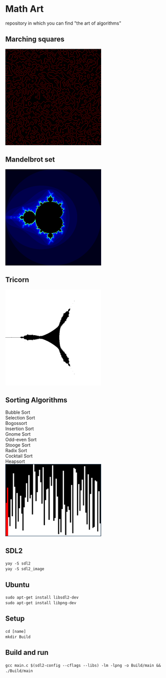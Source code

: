 # Math Art
repository in which you can find "the art of algorithms" </br>

## Marching squares
<img src="/Images/marchingSquares.png" alt="preview" width="300" style="height:auto;">

## Mandelbrot set
<img src="/Images/mandelbrotSet.png" alt="preview" width="300" style="height:auto;">

## Tricorn
<img src="/Images/tricorn.png" alt="preview" width="300" style="height:auto;">

## Sorting Algorithms
Bubble Sort </br>
Selection Sort </br>
Bogossort </br>
Insertion Sort </br>
Gnome Sort </br>
Odd-even Sort </br>
Stooge Sort </br>
Radix Sort </br>
Cocktail Sort </br>
Heapsort </br>
<img src="/Images/bubbleSort.png" alt="preview" width="300" style="height:auto;">

## SDL2
`yay -S sdl2` </br>
`yay -S sdl2_image` </br>

## Ubuntu
`sudo apt-get install libsdl2-dev` </br>
`sudo apt-get install libpng-dev` </br>

## Setup
`cd [name]` </br>
`mkdir Build` </br>

## Build and run
`gcc main.c $(sdl2-config --cflags --libs) -lm -lpng -o Build/main && ./Build/main` </br>
